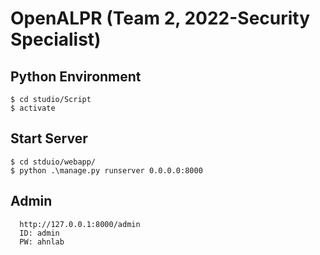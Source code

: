 # OpenALPR (Team 2, 2022-Security Specialist)

## Python Environment
```
$ cd studio/Script
$ activate
```

## Start Server
```
$ cd stduio/webapp/
$ python .\manage.py runserver 0.0.0.0:8000
```

## Admin
```
  http://127.0.0.1:8000/admin
  ID: admin
  PW: ahnlab
```
